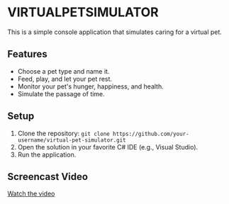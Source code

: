 # VIRTUALPETSIMULATOR 

This is a simple console application that simulates caring for a virtual pet.

## Features
- Choose a pet type and name it.
- Feed, play, and let your pet rest.
- Monitor your pet's hunger, happiness, and health.
- Simulate the passage of time.

## Setup
1. Clone the repository: `git clone https://github.com/your-username/virtual-pet-simulator.git`
2. Open the solution in your favorite C# IDE (e.g., Visual Studio).
3. Run the application.

## Screencast Video
[Watch the video](https://youtu.be/PaW5uE1pIzk)
